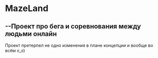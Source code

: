 # MazeLand
 --Проект про бега и соревнования между людьми онлайн
 --
 Проект претерпел не одно изменения в плане концепции и вообще во всём ಠ_ಠ)
